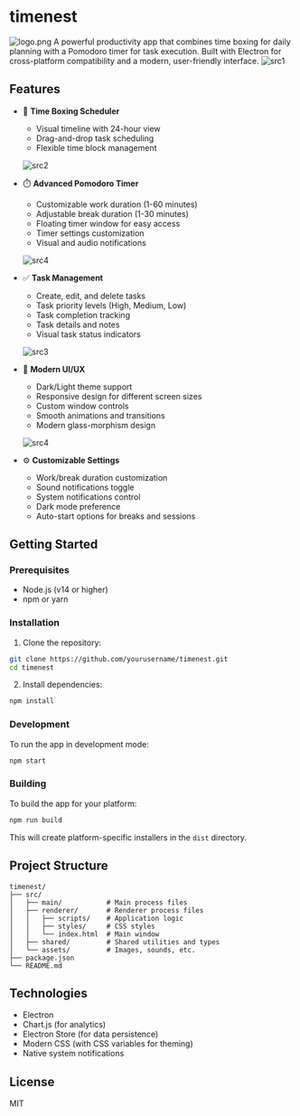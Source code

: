 # timenest
![logo.png](/build/logo.png)
A powerful productivity app that combines time boxing for daily planning with a Pomodoro timer for task execution. Built with Electron for cross-platform compatibility and a modern, user-friendly interface.
![src1](/readme_resources/src1.png)


## Features

- 📅 **Time Boxing Scheduler**
  - Visual timeline with 24-hour view
  - Drag-and-drop task scheduling
  - Flexible time block management

  ![src2](/readme_resources/src2.png)

- ⏱️ **Advanced Pomodoro Timer**
  - Customizable work duration (1-60 minutes)
  - Adjustable break duration (1-30 minutes)
  - Floating timer window for easy access
  - Timer settings customization
  - Visual and audio notifications

  ![src4](/readme_resources/src4.png)

- ✅ **Task Management**
  - Create, edit, and delete tasks
  - Task priority levels (High, Medium, Low)
  - Task completion tracking
  - Task details and notes
  - Visual task status indicators

  ![src3](/readme_resources/src3.png)

- 🎨 **Modern UI/UX**
  - Dark/Light theme support
  - Responsive design for different screen sizes
  - Custom window controls
  - Smooth animations and transitions
  - Modern glass-morphism design

  ![src4](/readme_resources/src4.png)

- ⚙️ **Customizable Settings**
  - Work/break duration customization
  - Sound notifications toggle
  - System notifications control
  - Dark mode preference
  - Auto-start options for breaks and sessions

## Getting Started

### Prerequisites

- Node.js (v14 or higher)
- npm or yarn

### Installation

1. Clone the repository:
```bash
git clone https://github.com/yourusername/timenest.git
cd timenest
```

2. Install dependencies:
```bash
npm install
```

### Development

To run the app in development mode:
```bash
npm start
```

### Building

To build the app for your platform:
```bash
npm run build
```

This will create platform-specific installers in the `dist` directory.

## Project Structure

```
timenest/
├── src/
│   ├── main/           # Main process files
│   ├── renderer/       # Renderer process files
│   │   ├── scripts/    # Application logic
│   │   ├── styles/     # CSS styles
│   │   └── index.html  # Main window
│   ├── shared/         # Shared utilities and types
│   └── assets/         # Images, sounds, etc.
├── package.json
└── README.md
```

## Technologies

- Electron
- Chart.js (for analytics)
- Electron Store (for data persistence)
- Modern CSS (with CSS variables for theming)
- Native system notifications

## License

MIT 